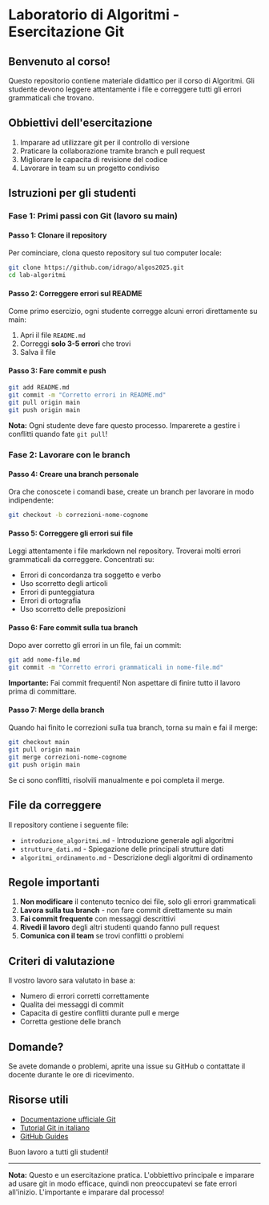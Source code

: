 # Laboratorio di Algoritmi - Esercitazione Git

## Benvenuto al corso!

Questo repositorio contiene materiale didattico per il corso di Algoritmi. Gli studente devono leggere attentamente i file e correggere tutti gli errori grammaticali che trovano.

## Obbiettivi dell'esercitazione

1. Imparare ad utilizzare git per il controllo di versione
2. Praticare la collaborazione tramite branch e pull request
3. Migliorare le capacita di revisione del codice
4. Lavorare in team su un progetto condiviso

## Istruzioni per gli studenti

### Fase 1: Primi passi con Git (lavoro su main)

#### Passo 1: Clonare il repository

Per cominciare, clona questo repository sul tuo computer locale:

```bash
git clone https://github.com/idrago/algos2025.git
cd lab-algoritmi
```

#### Passo 2: Correggere errori sul README

Come primo esercizio, ogni studente corregge alcuni errori direttamente su main:

1. Apri il file `README.md`
2. Correggi **solo 3-5 errori** che trovi
3. Salva il file

#### Passo 3: Fare commit e push

```bash
git add README.md
git commit -m "Corretto errori in README.md"
git pull origin main
git push origin main
```

**Nota:** Ogni studente deve fare questo processo. Imparerete a gestire i conflitti quando fate `git pull`!

### Fase 2: Lavorare con le branch

#### Passo 4: Creare una branch personale

Ora che conoscete i comandi base, create un branch per lavorare in modo indipendente:

```bash
git checkout -b correzioni-nome-cognome
```

#### Passo 5: Correggere gli errori sui file

Leggi attentamente i file markdown nel repository. Troverai molti errori grammaticali da correggere. Concentrati su:

- Errori di concordanza tra soggetto e verbo
- Uso scorretto degli articoli
- Errori di punteggiatura
- Errori di ortografia
- Uso scorretto delle preposizioni

#### Passo 6: Fare commit sulla tua branch

Dopo aver corretto gli errori in un file, fai un commit:

```bash
git add nome-file.md
git commit -m "Corretto errori grammaticali in nome-file.md"
```

**Importante:** Fai commit frequenti! Non aspettare di finire tutto il lavoro prima di committare.

#### Passo 7: Merge della branch

Quando hai finito le correzioni sulla tua branch, torna su main e fai il merge:

```bash
git checkout main
git pull origin main
git merge correzioni-nome-cognome
git push origin main
```

Se ci sono conflitti, risolvili manualmente e poi completa il merge.

## File da correggere

Il repository contiene i seguente file:

- `introduzione_algoritmi.md` - Introduzione generale agli algoritmi
- `strutture_dati.md` - Spiegazione delle principali strutture dati
- `algoritmi_ordinamento.md` - Descrizione degli algoritmi di ordinamento

## Regole importanti

1. **Non modificare** il contenuto tecnico dei file, solo gli errori grammaticali
2. **Lavora sulla tua branch** - non fare commit direttamente su main
3. **Fai commit frequente** con messaggi descrittivi
4. **Rivedi il lavoro** degli altri studenti quando fanno pull request
5. **Comunica con il team** se trovi conflitti o problemi

## Criteri di valutazione

Il vostro lavoro sara valutato in base a:

- Numero di errori corretti correttamente
- Qualita dei messaggi di commit
- Capacita di gestire conflitti durante pull e merge
- Corretta gestione delle branch

## Domande?

Se avete domande o problemi, aprite una issue su GitHub o contattate il docente durante le ore di ricevimento.

## Risorse utili

- [Documentazione ufficiale Git](https://git-scm.com/doc)
- [Tutorial Git in italiano](https://git-scm.com/book/it/v2)
- [GitHub Guides](https://guides.github.com/)

Buon lavoro a tutti gli studenti!

---

**Nota:** Questo e un esercitazione pratica. L'obbiettivo principale e imparare ad usare git in modo efficace, quindi non preoccupatevi se fate errori all'inizio. L'importante e imparare dal processo!
